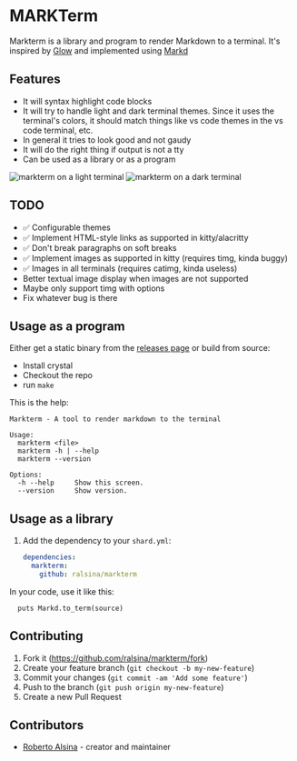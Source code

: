 # MARKTerm

Markterm is a library and program to render Markdown to
a terminal. It's inspired by [Glow](https://github.com/charmbracelet/glow)
and implemented using [Markd](https://github.com/icyleaf/markd)

## Features

* It will syntax highlight code blocks
* It will try to handle light and dark terminal themes. Since
  it uses the terminal's colors, it should match things like
  vs code themes in the vs code terminal, etc.
* In general it tries to look good and not gaudy
* It will do the right thing if output is not a tty
* Can be used as a library or as a program

![markterm on a light terminal](https://ralsina.me/markterm/markterm-light.png)
![markterm on a dark terminal](https://ralsina.me/markterm/markterm-dark.png)



## TODO

* ✅ Configurable themes
* ✅ Implement HTML-style links as supported in kitty/alacritty
* ✅ Don't break paragraphs on soft breaks
* ✅ Implement images as supported in kitty (requires timg, kinda buggy)
* ✅ Images in all terminals (requires catimg, kinda useless)
* Better textual image display when images are not supported
* Maybe only support timg with options
* Fix whatever bug is there

## Usage as a program

Either get a static binary from the [releases page](https://github.com/ralsina/markterm/releases) or build from source:

* Install crystal
* Checkout the repo
* run `make`

This is the help:

```
Markterm - A tool to render markdown to the terminal

Usage:
  markterm <file>
  markterm -h | --help
  markterm --version

Options:
  -h --help     Show this screen.
  --version     Show version.
```

## Usage as a library

1. Add the dependency to your `shard.yml`:

   ```yaml
   dependencies:
     markterm:
       github: ralsina/markterm
   ```

In your code, use it like this:

```crystal
  puts Markd.to_term(source)
```

## Contributing

1. Fork it (<https://github.com/ralsina/markterm/fork>)
2. Create your feature branch (`git checkout -b my-new-feature`)
3. Commit your changes (`git commit -am 'Add some feature'`)
4. Push to the branch (`git push origin my-new-feature`)
5. Create a new Pull Request

## Contributors

- [Roberto Alsina](https://github.com/ralsina) - creator and maintainer

